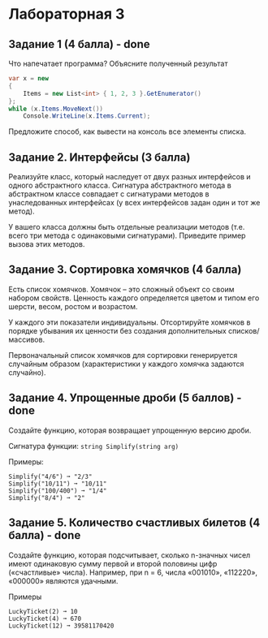 # Лабораторная 3

## Задание 1 (4 балла) - done
Что напечатает программа? Объясните полученный результат
```c#
var x = new
{
    Items = new List<int> { 1, 2, 3 }.GetEnumerator()
};
while (x.Items.MoveNext())
    Console.WriteLine(x.Items.Current);
```
Предложите способ, как вывести на консоль все элементы списка.

## Задание 2. Интерфейсы (3 балла)

Реализуйте класс, который наследует от двух разных интерфейсов и одного абстрактного класса. Сигнатура абстрактного метода в абстрактном классе совпадает с сигнатурами методов в унаследованных интерфейсах (у всех интерфейсов задан один и тот же метод).

У вашего класса должны быть отдельные реализации методов (т.е. всего три метода с одинаковыми сигнатурами). Приведите пример вызова этих методов.

## Задание 3. Сортировка хомячков (4 балла)

Есть список хомячков. Хомячок – это сложный объект со своим набором свойств. Ценность каждого определяется цветом и типом его шерсти, весом, ростом и возрастом.

У каждого эти показатели индивидуальны. Отсортируйте хомячков в порядке убывания их ценности без создания дополнительных списков/массивов.

Первоначальный список хомячков для сортировки генерируется случайным образом (характеристики у каждого хомячка задаются случайно).

## Задание 4. Упрощенные дроби (5 баллов) - done

Создайте функцию, которая возвращает упрощенную версию дроби.

Сигнатура функции: `string Simplify(string arg)`

Примеры:
```
Simplify("4/6") ➞ "2/3"
Simplify("10/11") ➞ "10/11"
Simplify("100/400") ➞ "1/4"
Simplify("8/4") ➞ "2"
```

## Задание 5. Количество счастливых билетов (4 балла) - done

Создайте функцию, которая подсчитывает, сколько n-значных чисел имеют одинаковую сумму первой и второй половины цифр («счастливые» числа). Например, при n = 6, числа «001010», «112220», «000000» являются удачными.

Примеры
```
LuckyTicket(2) ➞ 10
LuckyTicket(4) ➞ 670
LuckyTicket(12) ➞ 39581170420
```
